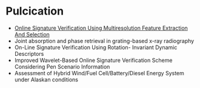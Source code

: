 # Pulcication

* [Online Signature Verification Using Multiresolution Feature Extraction And Selection](https://www.worldscientific.com/doi/abs/10.1142/S0218001414560059)
* Joint absorption and phase retrieval in grating-based x-ray radiography
* On-Line Signature Verification Using Rotation- Invariant Dynamic Descriptors
* Improved Wavelet-Based Online Signature Verification Scheme Considering Pen Scenario Information
* Assessment of Hybrid Wind/Fuel Cell/Battery/Diesel Energy System under Alaskan conditions
    

